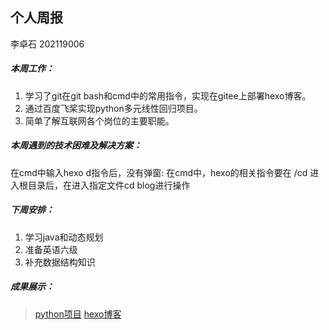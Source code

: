 ## 个人周报

李卓石 202119006

##### 本周工作：

1. 学习了git在git bash和cmd中的常用指令，实现在gitee上部署hexo博客。
2. 通过百度飞桨实现python多元线性回归项目。
3. 简单了解互联网各个岗位的主要职能。

##### 本周遇到的技术困难及解决方案：

在cmd中输入hexo d指令后，没有弹窗:
在cmd中，hexo的相关指令要在 /cd 进入根目录后，在进入指定文件cd blog进行操作

##### 下周安排：

1. 学习java和动态规划
2. 准备英语六级
3. 补充数据结构知识

##### 成果展示：
>[python项目](https://gitee.com/Zhuoshi--Li/Project-for-homework4)
>[hexo博客](http://localhost:4000/)



